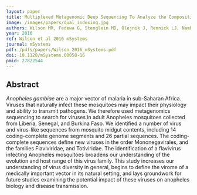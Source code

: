 ```yaml
---
layout: paper
title: Multiplexed Metagenomic Deep Sequencing To Analyze the Composition of High-Priority Pathogen Reagents
image: /images/papers/dual_indexing.jpg
authors: Wilson MR, Fedewa G, Stenglein MD, Olejnik J, Rennick LJ, Nambulli S, Feldmann F, Duprex WP, Connor JH, Mühlberger E, DeRisi JL
year: 2016
ref: Wilson et al 2016 mSystems
journal: mSystems
pdf: /pdfs/papers/Wilson_2016_mSystems.pdf
doi: 10.1128/mSystems.00058-16
pmid: 27822544
---
```


## Abstract

_Anopheles gambiae_ are a major vector of malaria in sub-Saharan Africa. Viruses that naturally infect these mosquitoes may impact their physiology and ability to transmit pathogens. We therefore used metagenomics sequencing to search for viruses in adult Anopheles mosquitoes collected from Liberia, Senegal, and Burkina Faso. We identified a number of virus and virus-like sequences from mosquito midgut contents, including 14 coding-complete genome segments and 26 partial sequences. The coding-complete sequences define new viruses in the order Mononegavirales, and the families Flaviviridae, and Totiviridae. The identification of a flavivirus infecting Anopheles mosquitoes broadens our understanding of the evolution and host range of this virus family. This study increases our understanding of virus diversity in general, begins to define the virome of a medically important vector in its natural setting, and lays groundwork for future studies examining the potential impact of these viruses on anopheles biology and disease transmission.
